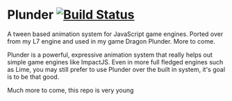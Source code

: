 # Plunder [![Build Status](https://secure.travis-ci.org/city41/plunder.png?branch=master)](http://travis-ci.org/city41/plunder)

A tween based animation system for JavaScript game engines. Ported over from my L7 engine and used in my game Dragon Plunder. More to come.

Plunder is a powerful, expressive animation system that really helps out simple game engines like ImpactJS. Even in more full fledged engines
such as Lime, you may still prefer to use Plunder over the built in system, it's goal is to be that good.

Much more to come, this repo is very young
